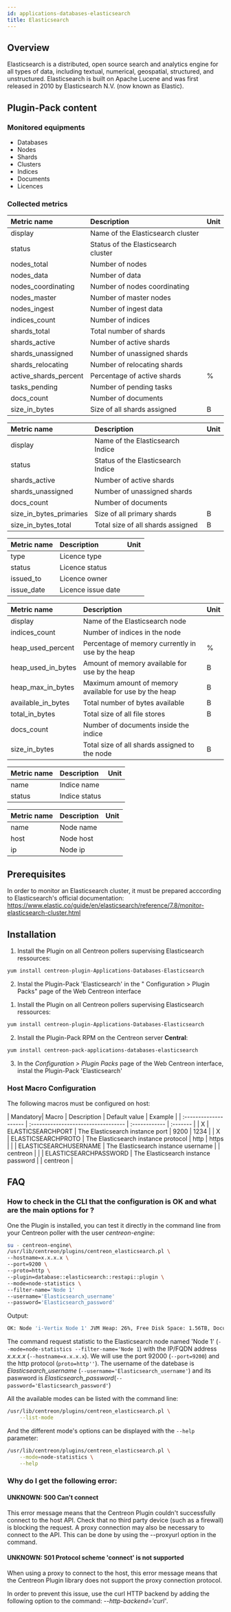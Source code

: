 ```yaml
---
id: applications-databases-elasticsearch
title: Elasticsearch
---
```


## Overview

Elasticsearch is a distributed, open source search and analytics engine for all types of data, including textual, numerical, geospatial, structured, and unstructured. Elasticsearch is built on Apache Lucene and was first released in 2010 by Elasticsearch N.V. (now known as Elastic).

## Plugin-Pack content

### Monitored equipments

* Databases
* Nodes
* Shards
* Clusters
* Indices
* Documents
* Licences

### Collected metrics

<!--DOCUSAURUS_CODE_TABS-->

<!--Cluster-statistics-->

| Metric name              | Description                              | Unit    |
| :----------------------- | :--------------------------------------- | :---    |
| display                  | Name of the Elasticsearch cluster        |         |
| status                   | Status of the Elasticsearch cluster      |         |
| nodes_total              | Number of nodes                          |         |
| nodes_data               | Number of data                           |         |
| nodes_coordinating       | Number of nodes coordinating             |         |
| nodes_master             | Number of master nodes                   |         |
| nodes_ingest             | Number of ingest data                    |         |
| indices_count            | Number of indices                        |         |
| shards_total             | Total number of shards                   |         |
| shards_active            | Number of active shards                  |         |
| shards_unassigned        | Number of unassigned shards              |         |
| shards_relocating        | Number of relocating shards              |         |
| active_shards_percent    | Percentage of active shards              |    %    |
| tasks_pending            | Number of pending tasks                  |         |
| docs_count               | Number of documents                      |         |
| size_in_bytes            | Size of all shards assigned              |    B    |

<!--Indice-statistics-->

| Metric name              | Description                              | Unit    |
| :----------------------- | :--------------------------------------- | :------ |
| display                  | Name of the Elasticsearch Indice         |         |
| status                   | Status of the Elasticsearch Indice       |         |
| shards_active            | Number of active shards                  |         |
| shards_unassigned        | Number of unassigned shards              |         |
| docs_count               | Number of documents                      |         |
| size_in_bytes_primaries  | Size of all primary shards               |    B    |
| size_in_bytes_total      | Total size of all shards assigned        |    B    |

<!--License-->

| Metric name        | Description                              | Unit    |
| :----------------- | :--------------------------------------- | :------ |
| type               | Licence type                             |         |
| status             | Licence status                           |         |
| issued_to          | Licence owner                            |         |
| issue_date         | Licence issue date                       |         |

<!--Node-statistics-->

| Metric name       | Description                                           | Unit    |
| :---------------- | :---------------------------------------------------- | :-----  |
| display           | Name of the Elasticsearch node                        |         |
| indices_count     | Number of indices in the node                         |         |
| heap_used_percent | Percentage of memory currently in use by the heap     |    %    |
| heap_used_in_bytes| Amount of memory available for use by the heap        |    B    |
| heap_max_in_bytes | Maximum amount of memory available for use by the heap|    B    |
| available_in_bytes| Total number of bytes available                       |    B    |
| total_in_bytes    | Total size of all file stores                         |    B    |
| docs_count        | Number of documents inside the indice                 |         |
| size_in_bytes     | Total size of all shards assigned to the node         |    B    |

<!--END_DOCUSAURUS_CODE_TABS-->

<!--DOCUSAURUS_CODE_TABS-->

<!--List-indices-->

| Metric name        | Description                             | Unit    |
| :----------------- | :-------------------------------------- | :------ |
| name               | Indice name                             |         |
| status             | Indice status                           |         |

<!--List-nodes-->

| Metric name        | Description                             | Unit    |
| :----------------- | :-------------------------------------- | :------ |
| name               | Node name                               |         |
| host               | Node host                               |         |
| ip                 | Node ip                                 |         |

<!--END_DOCUSAURUS_CODE_TABS-->

## Prerequisites 

In order to monitor an Elasticsearch cluster, it must be prepared acccording to Elasticsearch's official documentation: https://www.elastic.co/guide/en/elasticsearch/reference/7.8/monitor-elasticsearch-cluster.html

## Installation

<!--DOCUSAURUS_CODE_TABS-->

<!--Online Licence Business & IT Editions-->

1. Install the Plugin on all Centreon pollers supervising Elasticsearch ressources:

```bash
yum install centreon-plugin-Applications-Databases-Elasticsearch
```

2. Instal the Plugin-Pack 'Elasticsearch' in the " Configuration  >  Plugin Packs"  page of the Web Centreon interface

<!--Offline Licenses-->

1. Install the Plugin on all Centreon pollers supervising Elasticsearch ressources:

```bash
yum install centreon-plugin-Applications-Databases-Elasticsearch
```

2. Install the Plugin-Pack RPM on the Centreon server **Central**:

```bash
yum install centreon-pack-applications-databases-elasticsearch
```

3. In the *Configuration  \>  Plugin Packs*  page of the Web Centreon interface, instal the Plugin-Pack 'Elasticsearch'

<!--END_DOCUSAURUS_CODE_TABS-->

### Host Macro Configuration

The following macros must be configured on host:

| Mandatory| Macro                 | Description                         | Default value | Example  |
| :-------------------- | :---------------------------------- | :------------ | :------- |
|    X   | ELASTICSEARCHPORT     | The Elasticsearch instance port     | 9200          | 1234     |
|    X   | ELASTICSEARCHPROTO    | The Elasticsearch instance protocol | http          | https    |
|       | ELASTICSEARCHUSERNAME | The Elasticsearch instance username |               | centreon |
|       | ELASTICSEARCHPASSWORD | The Elasticsearch instance password |               | centreon |

## FAQ

### How to check in the CLI that the configuration is OK and what are the main options for ?

One the Plugin is installed, you can test it directly in the command line from your Centreon poller
with the user *centreon-engine*:

```bash
su - centreon-engine\
/usr/lib/centreon/plugins/centreon_elasticsearch.pl \ 
--hostname=x.x.x.x \
--port=9200 \
--proto=http \
--plugin=database::elasticsearch::restapi::plugin \
--mode=node-statistics \
--filter-name='Node 1'
--username='Elasticsearch_username'
--password='Elasticsearch_password'

```

Output: 

```bash
OK: Node 'i-Vertix Node 1' JVM Heap: 26%, Free Disk Space: 1.56TB, Documents: 4362761044, Data: 1.26TB | 'i-Vertix Node 1#node.jvm.heap.usage.percentage'=26%;;;0;100 'i-Vertix Node 1#node.jvm.heap.usage.bytes'=36380302240B;;;0;137151119360 'i-Vertix Node 1#node.disk.free.bytes'=1710072680448B;;;0;3113589145600 'i-Vertix Node 1#node.documents.total.count'=4362761044;;;0; 'i-Vertix Node 1#node.data.size.bytes'=1386278479651B;;;0;
```

The command request statistic to the Elasticsearch node named 'Node 1' (```--mode=node-statistics --filter-name='Node 1```) with the IP/FQDN address *x.x.x.x* (```--hostname=x.x.x.x```). We will use the port 92000 (```--port=9200```) and the http protocol (```proto=http''```). The username of the datebase is *Elasticsearch_username* (```--username='Elasticsearch_username'```) and its paswword is *Elasticsearch_password*(```--password='Elasticsearch_password'```)

All the available modes can be listed with the command line:

```bash
/usr/lib/centreon/plugins/centreon_elasticsearch.pl \
    --list-mode
```

And the different mode's options can be displayed with the ```--help``` parameter:  

```bash
/usr/lib/centreon/plugins/centreon_elasticsearch.pl \
    --mode=node-statistics \
    --help
```

### Why do I get the following error:

#### UNKNOWN: 500 Can't connect

This error message means that the Centreon Plugin couldn't successfully connect to the host API. Check that no third party device (such as a firewall) is blocking the request. A proxy connection may also be necessary to connect to the API. This can be done by using the --proxyurl option in the command.

#### UNKNOWN: 501 Protocol scheme 'connect' is not supported

When using a proxy to connect to the host, this error message means that the Centreon Plugin library does not support the proxy connection protocol.

In order to prevent this issue, use the curl HTTP backend by adding the following option to the command: *--http-backend='curl'*.